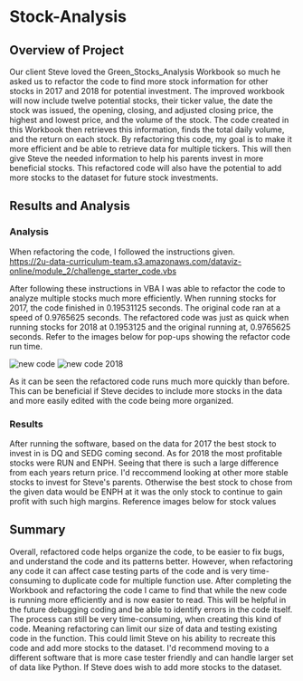 # Stock-Analysis

## Overview of Project
  Our client Steve loved the Green_Stocks_Analysis Workbook so much he asked us to refactor the code to find more stock information for other stocks in 2017 and 2018 for potential investment. The improved workbook will now include twelve potential stocks, their ticker value, the date the stock was issued, the opening, closing, and adjusted closing price, the highest and lowest price, and the volume of the stock. The code created in this Workbook then retrieves this information, finds the total daily volume, and the return on each stock.
  By refactoring this code, my goal is to make it more efficient and be able to retrieve data for multiple tickers. This will then give Steve the needed information to help his parents invest in more beneficial stocks. This refactored code will also have the potential to add more stocks to the dataset for future stock investments.

## Results and Analysis

### Analysis

  When refactoring the code, I followed the instructions given.    
https://2u-data-curriculum-team.s3.amazonaws.com/dataviz-online/module_2/challenge_starter_code.vbs

   After following these instructions in VBA I was able to refactor the code to analyze multiple stocks much more efficiently. When running stocks for 2017, the code finished in 0.19531125 seconds. The original code ran at a speed of 0.9765625 seconds. The refactored code was just as quick when running stocks for 2018 at 0.1953125 and the original running at, 0.9765625 seconds. Refer to the images below for pop-ups showing the refactor code run time.
   
![new code](https://user-images.githubusercontent.com/90425412/136683372-5dcddf5f-6df0-4d31-aa60-538a4ca6659b.png)
![new code 2018](https://user-images.githubusercontent.com/90425412/136683593-d036d7cb-6795-489a-9242-e1e6bb876d83.png)

   As it can be seen the refactored code runs much more quickly than before. This can be beneficial if Steve decides to include more stocks in the data and more easily edited with the code being more organized.
   
 ### Results
  After running the software, based on the data for 2017 the best stock to invest in is DQ and SEDG coming second. As for 2018 the most profitable stocks were RUN and ENPH. Seeing that there is such a large difference from each years return price. I'd reccommend looking at other more stable stocks to invest for Steve's parents. Otherwise the best stock to chose from the given data would be ENPH at it was the only stock to continue to gain profit with such high margins. 
  Reference images below for stock values
  

  ## Summary
  Overall, refactored code helps organize the code, to be easier to fix bugs, and understand the code and its patterns better. However, when refactoring any code it can affect case testing parts of the code and is very time-consuming to duplicate code for multiple function use.
  After completing the Workbook and refactoring the code I came to find that while the new code is running more efficiently and is now easier to read. This will be helpful in the future debugging coding and be able to identify errors in the code itself. The process can still be very time-consuming, when creating this kind of code. Meaning refactoring can limit our size of data and testing existing code in the function.  This could limit Steve on his ability to recreate this code and add more stocks to the dataset. I'd recommend moving to a different software that is more case tester friendly and can handle larger set of data like Python. If Steve does wish to add more stocks to the dataset.
